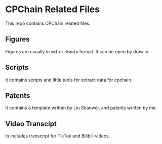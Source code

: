 # CPChain Related Files

This repo contains CPChain related files.

## Figures

Figures are usually in `xml` or `drawio` format. It can be open by draw.io.

## Scripts

It contains scripts and little tools for extract data for cpchain.

## Patents

It contains a template written by Liu Shaowei, and patents written by me.

## Video Transcipt

In includes transcript for TikTok and Bilibili videos.
